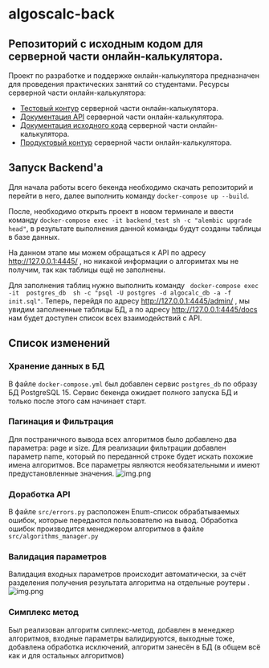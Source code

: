 # algoscalc-back 

## Репозиторий с исходным кодом для серверной части онлайн-калькулятора.

Проект по разработке и поддержке онлайн-калькулятора предназначен для проведения практических занятий со студентами.
Ресурсы серверной части онлайн-калькулятора:

- [Тестовый контур](https://test.ommat.ru/api/algorithms) серверной части онлайн-калькулятора.
- [Документация API](https://swagger.ommat.ru/docs) серверной части онлайн-калькулятора.
- [Документация исходного кода](https://backend-docs.ommat.ru/index.html) серверной части онлайн-калькулятора.
- [Продуктовый контур](https://prod.ommat.ru/api/Test) серверной части онлайн-калькулятора.

## Запуск Backend'а

Для начала работы всего бекенда необходимо скачать репозиторий и перейти в него,
далее выполнить команду `docker-compose up --build`.

После, необходимо открыть проект в новом терминале и ввести команду
`docker-compose exec -it backend_test sh -c "alembic upgrade head"`,
в результате выполнения данной команды будут созданы таблицы в базе данных.

На данном этапе мы можем обращаться к API по адресу http://127.0.0.1:4445/ ,
но никакой информации о алгоримтах мы не получим, так как таблицы ещё не заполнены.

Для заполнения таблиц нужно выполнить
команду ` docker-compose exec -it  postgres_db  sh -c "psql -U postgres -d algocalc_db -a -f init.sql"`.
Теперь, перейдя по адресу http://127.0.0.1:4445/admin/ , мы увидим заполненные таблицы БД,
а по адресу http://127.0.0.1:4445/docs нам будет доступен список всех взаимодействий с API.

## Список изменений

### Хранение данных в БД

В файле `docker-compose.yml` был добавлен сервис `postgres_db` по образу БД PostgreSQL 15.
Сервис бекенда ожидает полного запуска БД и только после этого сам начинает старт.

### Пагинация и Фильтрация

Для постраничного вывода всех алгоритмов было добавлено два параметра: page и size.
Для реализации фильтрации добавлен параметр name, который по переданной строке будет искать похожие имена алгоритмов.
Все параметры являются необязательными и имеют предустановленные значения.
![img.png](images/img.png)

### Доработка API

В файле `src/errors.py` расположен Enum-список обрабатываемых ошибок, которые передаются пользователю на вывод.
Обработка ошибок производится менеджером алгоритмов в файле `src/algorithms_manager.py`

### Валидация параметров

Валидация входных параметров происходит автоматически, за счёт разделения получения результата алгоритма на отдельные
роутеры .
![img.png](images/img2.png)

### Симплекс метод

Был реализован алгоритм сиплекс-метод, добавлен в менеджер алгоритмов, входные параметры валидируются, выходные тоже, 
добавлена обработка исключений, алгоритм занесён в БД (в общем всё как и для остальных алгоритмов)